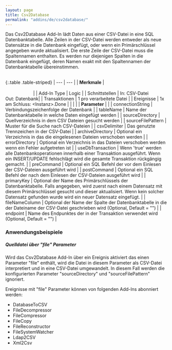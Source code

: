 ```yaml
---
layout: page
title: Csv2Database
permalink: "addins/de/csv2database/"
---
```


Das Csv2Database Add-In lädt Daten aus einer CSV-Datei in eine SQL Datenbanktabelle.
Alle Zeilen in der CSV-Datei werden entweder als neue Datensätze in die Datenbank eingefügt, oder wenn ein Primärschlüssel
angegeben wurde aktualisiert.
Die erste Zeile der CSV-Datei muss die Spaltennamen enthalten. Es werden nur diejenigen Spalten in die Datenbank eingefügt, deren Namen exakt mit den Spaltennamen der Datenbanktabelle übereinstimmen.<br /><br />

{:.table .table-striped}
| --- | --- |
| __Merkmale__ | &nbsp;&nbsp;&nbsp;&nbsp;&nbsp;&nbsp;&nbsp;&nbsp;&nbsp;&nbsp;&nbsp;&nbsp;&nbsp;&nbsp;&nbsp;&nbsp;&nbsp;&nbsp;&nbsp;&nbsp;&nbsp;&nbsp;&nbsp;&nbsp;&nbsp;&nbsp;&nbsp;&nbsp;&nbsp;&nbsp;&nbsp;&nbsp;&nbsp;&nbsp;&nbsp;&nbsp;&nbsp;&nbsp;&nbsp;&nbsp;&nbsp;&nbsp;&nbsp;&nbsp;&nbsp;&nbsp;&nbsp;&nbsp;&nbsp;&nbsp;&nbsp;&nbsp;&nbsp;&nbsp;&nbsp;&nbsp;&nbsp;&nbsp;&nbsp;&nbsp;&nbsp;&nbsp;&nbsp;&nbsp;&nbsp;&nbsp;&nbsp;&nbsp;&nbsp;&nbsp;&nbsp;&nbsp;&nbsp;&nbsp;&nbsp;&nbsp;&nbsp;&nbsp;&nbsp;&nbsp;&nbsp;&nbsp;&nbsp;&nbsp;&nbsp;&nbsp;&nbsp;&nbsp;&nbsp;&nbsp;&nbsp;&nbsp;&nbsp;&nbsp;&nbsp;&nbsp;&nbsp;&nbsp;&nbsp;&nbsp;&nbsp;&nbsp;&nbsp;&nbsp;&nbsp;&nbsp;&nbsp;&nbsp;&nbsp;&nbsp;&nbsp;&nbsp;&nbsp;&nbsp;&nbsp;&nbsp;&nbsp;&nbsp;&nbsp;&nbsp;&nbsp;&nbsp;&nbsp;&nbsp;&nbsp;&nbsp;&nbsp;&nbsp;&nbsp;&nbsp;&nbsp;&nbsp;&nbsp;&nbsp;&nbsp;&nbsp;&nbsp;&nbsp;&nbsp;&nbsp;&nbsp;&nbsp;&nbsp;&nbsp;&nbsp;&nbsp;&nbsp;&nbsp;&nbsp; |
| Add-In Type | Logic |
| Schnittstellen | In: CSV-Datei<br /> Out: Datenbank|
| Transaktionen | 1 pro verarbeitete Datei |
| Ereignisse | 1x am Schluss: &lt;Instanz&gt;.Done |
| | |
| __Parameter__ | |
| connectionString | Verbindungszeichenfolge der Datenbank | 
| tableName | Name der Datenbanktabelle in welche Daten eingefügt werden | 
| sourceDirectory | Quellverzeichnis in dem CSV Dateien gesucht werden | 
| sourceFilePattern | Muster für die Suche nach CSV-Dateien | 
| csvDelimiter | Das genutzte Trennzeichen in der CSV-Datei |
| archiveDirectory | Optional ein Verzeichnis in das die eingelesenen Dateien verschoben werden |
| errorDirectory | Optional ein Verzeichnis in das Dateien verschoben werden wenn ein Fehler aufgetreten ist |
| useDbTransaction | Wenn 'true' werden alle Datenbankoperationen innerhalb einer Transaktion ausgeführt. Wenn ein INSERT/UPDATE fehlschlägt wird die gesamte Transaktion rückgängig gemacht. |
| preCommand | Optional ein SQL Befehl der vor dem Einlesen der CSV-Dateien ausgeführt wird |
| postCommand | Optional ein SQL Befehl der nach dem Einlesen der CSV-Dateien ausgeführt wird |
| primaryKey | Optional der Name des Primärschlüssels der Datenbanktabelle. Falls angegeben, wird zuerst nach einem Datensatz mit diesem Primärschlüssel gesucht und dieser aktualisiert. Wenn kein solcher Datensatz gefunden wurde wird ein neuer Datensatz eingefügt. |
| fileNameColumn | Optional der Name der Spalte der Datenbanktabelle in die der Dateiname der CSV-Datei geschrieben wird  (Optional, Default = "") |
| endpoint | Name des Endpunktes der in der Transaktion verwendet wird (Optional, Default = "") |
 
 
### Anwendungsbeispiele 

##### Quelldatei über "file" Parameter

Wird das Csv2Database Add-In über ein Ereignis aktiviert das einen Parameter "file" enthält, wird die Datei in diesem Parameter als CSV-Datei interpretiert und in eine CSV-Datei umgewandelt. In diesem Fall werden die konfigurierten Parameter "sourceDirectory" und "sourceFilePattern" ignoriert.

Ereignisse mit "file" Parameter können von folgenden Add-Ins abonniert werden:
* DatabaseToCSV
* FileDecompressor
* FileCompressor
* FileCopy
* FileReconstructor
* FileSystemWatcher
* Ldap2CSV
* Xml2Csv
